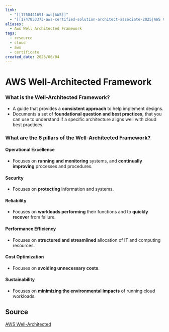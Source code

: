 ```yaml
---
link: 
  - "[[1750441691-aws|AWS]]"
  - "[[1747853373-aws-certified-solution-architect-associate-2025|AWS Certified Solution Architect Associate 2025]]"
aliases:
  - Aws Well Architected Framework
tags:
  - resource
  - cloud
  - aws
  - certificate
created_date: 2025/06/04
---
```

# AWS Well-Architected Framework
### What is the Well-Architected Framework?
- A guide that provides a **consistent approach** to help implement designs.
- Documents a set of **foundational question and best practices**, that you can use to understand if a specific architecture aligns well with cloud best practices.
### What are the 6 pillars of the Well-Architected Framework?
#### Operational Excellence
- Focuses on **running and monitoring** systems, and **continually improving** processes and procedures.
#### Security
- Focuses on **protecting** information and systems.
#### Reliability
- Focuses on **workloads performing** their functions and to **quickly recover** from failure.
#### Performance Efficiency
- Focuses on **structured and streamlined** allocation of IT and computing resources.
#### Cost Optimization
- Focuses on **avoiding unnecessary costs**.
#### Sustainability
- Focuses on **minimizing the environmental impacts** of running cloud workloads.
## Source
[AWS Well-Architected](https://aws.amazon.com/architecture/well-architected/?nc1=h_ls&wa-lens-whitepapers.sort-by=item.additionalFields.sortDate&wa-lens-whitepapers.sort-order=desc&wa-guidance-whitepapers.sort-by=item.additionalFields.sortDate&wa-guidance-whitepapers.sort-order=desc) 
